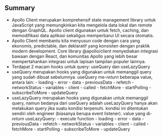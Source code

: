 ## Summary
- Apollo Client merupakan komprehensif state management library untuk JavaScript yang memungkinkan kita mengelola data lokal dan remote dengan GraphQL. Apollo client digunakan untuk fetch, caching, dan memodifikasi data aplikasi  sekaligus memperbarui UI secara otomatis.
- Apollo Client membantu kita menyusun code dengan cara yang ekonomis, predictable, dan deklaratif yang konsisten dengan praktik modern development. Core library @apollo/client menyediakan integrasi bawaan dengan React, dan komunitas Apollo yang lebih besar mempertahankan integrasi untuk lapisan tampilan populer lainnya.
- Terdapat 2 macam hooks untuk query: useQuery dan useLazyQuery
- useQuery merupakan hooks yang digunakan untuk memanggil query yang sudah dibuat sebelumnya. useQuery me-*return* beberapa value, antara lain:
		- loading
		- error
		- data
		- previousData
		- refetch
		- networkStatus
		- variables
		- client
		- called
		- fetchMore
		- startPolling
		- subscribeToMore
		- updateQuery
- useLazyQuery merupakan hooks yang digunakan untuk memanggil query, namun bedanya dari useQuery adalah useLazyQuery hanya akan melakukan query jika suatu kondisi terpenuhi. kondisi ini ditentukan sendiri oleh engineer (biasanya berupa event listener). value yang di-*return* useLazyQuery:
		- execute function
		- loading
		- error
		- data
		- previousData
		- refetch
		- networkStatus
		- variables
		- client
		- called
		- fetchMore
		- startPolling
		- subscribeToMore
		- updateQuery